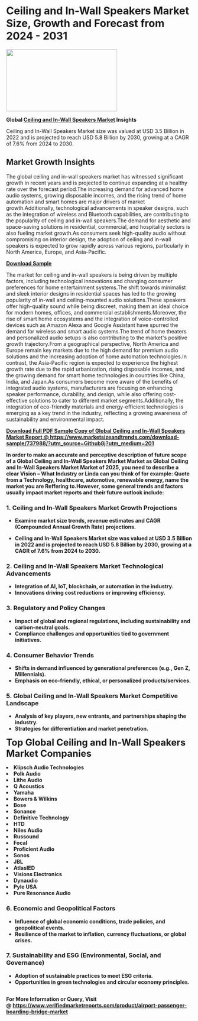 <H1>Ceiling and In-Wall Speakers Market Size, Growth and Forecast from 2024 - 2031</H1><img class="aligncenter size-medium wp-image-584254" src="https://thirdeyenews.in/wp-content/uploads/2024/09/Global-Market-Research-300x168.jpeg" alt="" width="300" height="168" /><p><strong>Global&nbsp;<a href="https://www.marketsizeandtrends.com/download-sample/737988/?utm_source=Github8j?utm_medium=201">Ceiling and In-Wall Speakers Market</a> Insights</strong></p><p>Ceiling and In-Wall Speakers Market size was valued at USD 3.5 Billion in 2022 and is projected to reach USD 5.8 Billion by 2030, growing at a CAGR of 7.6% from 2024 to 2030.</p><p><h2>Market Growth Insights</h2> <p>The global ceiling and in-wall speakers market has witnessed significant growth in recent years and is projected to continue expanding at a healthy rate over the forecast period.The increasing demand for advanced home audio systems, growing disposable incomes, and the rising trend of home automation and smart homes are major drivers of market growth.Additionally, technological advancements in speaker designs, such as the integration of wireless and Bluetooth capabilities, are contributing to the popularity of ceiling and in-wall speakers.The demand for aesthetic and space-saving solutions in residential, commercial, and hospitality sectors is also fueling market growth.As consumers seek high-quality audio without compromising on interior design, the adoption of ceiling and in-wall speakers is expected to grow rapidly across various regions, particularly in North America, Europe, and Asia-Pacific.</p> <p><strong><a href="#">Download Sample</a></strong></p> <p>The market for ceiling and in-wall speakers is being driven by multiple factors, including technological innovations and changing consumer preferences for home entertainment systems.The shift towards minimalist and sleek interior designs in residential spaces has led to the growing popularity of in-wall and ceiling-mounted audio solutions.These speakers offer high-quality sound while being discreet, making them an ideal choice for modern homes, offices, and commercial establishments.Moreover, the rise of smart home ecosystems and the integration of voice-controlled devices such as Amazon Alexa and Google Assistant have spurred the demand for wireless and smart audio systems.The trend of home theaters and personalized audio setups is also contributing to the market's positive growth trajectory.From a geographical perspective, North America and Europe remain key markets due to the high demand for premium audio solutions and the increasing adoption of home automation technologies.In contrast, the Asia-Pacific region is expected to experience the highest growth rate due to the rapid urbanization, rising disposable incomes, and the growing demand for smart home technologies in countries like China, India, and Japan.As consumers become more aware of the benefits of integrated audio systems, manufacturers are focusing on enhancing speaker performance, durability, and design, while also offering cost-effective solutions to cater to different market segments.Additionally, the integration of eco-friendly materials and energy-efficient technologies is emerging as a key trend in the industry, reflecting a growing awareness of sustainability and environmental impact.<p><strong><a href="#"></p><p><span class=""><strong>Download Full PDF Sample Copy of Global Ceiling and In-Wall Speakers Market Report</strong> @ <a href="https://www.marketsizeandtrends.com/download-sample/737988/?utm_source=Github8j?utm_medium=201" target="_blank">https://www.marketsizeandtrends.com/download-sample/737988/?utm_source=Github8j?utm_medium=201</a></span></p><p>In order to make an accurate and perceptive description of future scope of a Global&nbsp;Ceiling and In-Wall Speakers Market Market as Global&nbsp;Ceiling and In-Wall Speakers Market Market of 2025, you need to describe a clear Vision &ndash; What Industry or Linda can you think of for example: Quote from a Technology, healthcare, automotive, renewable energy, name the market you are Reffering to.However, some general trends and factors usually impact market reports and their future outlook include:</p><h3>1.&nbsp;<strong>Ceiling and In-Wall Speakers Market Growth Projections</strong></h3><ul><li>Examine market size trends, revenue estimates and CAGR (Compounded Annual Growth Rate) projections.</li><li><p>Ceiling and In-Wall Speakers Market size was valued at USD 3.5 Billion in 2022 and is projected to reach USD 5.8 Billion by 2030, growing at a CAGR of 7.6% from 2024 to 2030.</p></li></ul><h3>2.&nbsp;<strong>Ceiling and In-Wall Speakers Market Technological Advancements</strong></h3><ul><li>Integration of AI, IoT, blockchain, or automation in the industry.</li><li>Innovations driving cost reductions or improving efficiency.</li></ul><h3>3.&nbsp;<strong>Regulatory and Policy Changes</strong></h3><ul><li>Impact of global and regional regulations, including sustainability and carbon-neutral goals.</li><li>Compliance challenges and opportunities tied to government initiatives.</li></ul><h3>4.&nbsp;<strong>Consumer Behavior Trends</strong></h3><ul><li>Shifts in demand influenced by generational preferences (e.g., Gen Z, Millennials).</li><li>Emphasis on eco-friendly, ethical, or personalized products/services.</li></ul><h3>5.&nbsp;<strong>Global Ceiling and In-Wall Speakers Market Competitive Landscape</strong></h3><ul><li>Analysis of key players, new entrants, and partnerships shaping the industry.</li><li>Strategies for differentiation and market penetration.</li></ul><p data-pm-slice="1 1 []"><span style="color: inherit; font-family: inherit; font-size: 25px;">Top Global Ceiling and In-Wall Speakers Market Companies</span></p><div class="" data-test-id=""><p><li>Klipsch Audio Technologies</li><li> Polk Audio</li><li> Lithe Audio</li><li> Q Acoustics</li><li> Yamaha</li><li> Bowers & Wilkins</li><li> Bose</li><li> Sonance</li><li> Definitive Technology</li><li> HTD</li><li> Niles Audio</li><li> Russound</li><li> Focal</li><li> Proficient Audio</li><li> Sonos</li><li> JBL</li><li> AtlasIED</li><li> Visions Electronics</li><li> Dynaudio</li><li> Pyle USA</li><li> Pure Resonance Audio</li></p></div><h3>6.&nbsp;<strong>Economic and Geopolitical Factors</strong></h3><ul><li>Influence of global economic conditions, trade policies, and geopolitical events.</li><li>Resilience of the market to inflation, currency fluctuations, or global crises.</li></ul><h3>7.&nbsp;<strong>Sustainability and ESG (Environmental, Social, and Governance)</strong></h3><ul><li>Adoption of sustainable practices to meet ESG criteria.</li><li>Opportunities in green technologies and circular economy principles.</li></ul><h2><strong style="font-size: 14px;">For More Information or Query, Visit @&nbsp;</strong><a style="background-color: #ffffff; font-size: 14px;" href="https://www.marketsizeandtrends.com/report/ceiling-and-in-wall-speakers-market/" target="_blank">https://www.verifiedmarketreports.com/product/airport-passenger-boarding-bridge-market</a></h2>